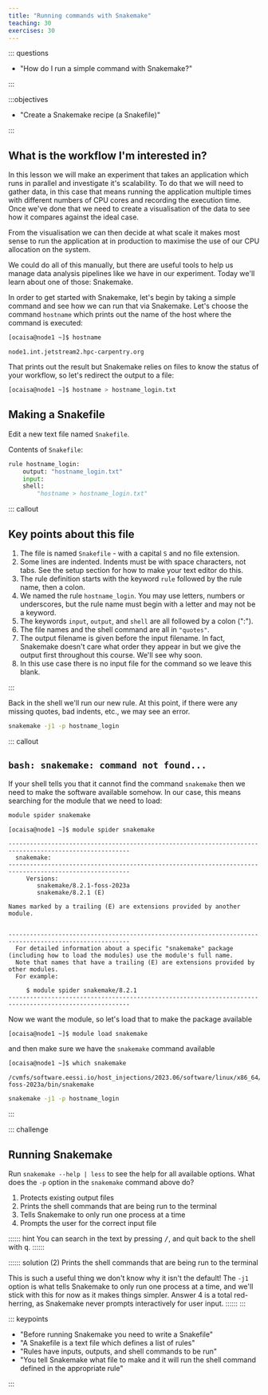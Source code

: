 ```yaml
---
title: "Running commands with Snakemake"
teaching: 30
exercises: 30
---
```


::: questions

- "How do I run a simple command with Snakemake?"

:::

:::objectives

- "Create a Snakemake recipe (a Snakefile)"

:::

## What is the workflow I'm interested in?

In this lesson we will make an experiment that takes an application which runs
in parallel and investigate it's scalability. To do that we will need to gather
data, in this case that means running the application multiple times with
different numbers of CPU cores and recording the execution time. Once we've
done that we need to create a visualisation of the data to see how it compares
against the ideal case.

From the visualisation we can then decide at what scale it
makes most sense to run the application at in production to maximise the use of
our CPU allocation on the system.

We could do all of this manually, but there are useful tools to help us manage
data analysis pipelines like we have in our experiment. Today we'll learn about
one of those: Snakemake.

In order to get started with Snakemake, let's begin by taking a simple command
and see how we can run that via Snakemake. Let's choose the command `hostname`
which prints out the name of the host where the command is executed:

```bash
[ocaisa@node1 ~]$ hostname
```

```output
node1.int.jetstream2.hpc-carpentry.org
```

That prints out the result but Snakemake relies on files to know the status of
your workflow, so let's redirect the output to a file:

```bash
[ocaisa@node1 ~]$ hostname > hostname_login.txt
```

## Making a Snakefile

Edit a new text file named `Snakefile`.

Contents of `Snakefile`:

```python
rule hostname_login:
    output: "hostname_login.txt"
    input:  
    shell:
        "hostname > hostname_login.txt"
```

::: callout

## Key points about this file

1. The file is named `Snakefile` - with a capital `S` and no file extension.
1. Some lines are indented. Indents must be with space characters, not tabs. See
   the setup section for how to make your text editor do this.
1. The rule definition starts with the keyword `rule` followed by the rule name,
   then a colon.
1. We named the rule `hostname_login`. You may use letters, numbers or
   underscores, but the rule name must begin with a letter and may not be a
   keyword.
1. The keywords `input`, `output`, and `shell` are all followed by a colon (":").
1. The file names and the shell command are all in `"quotes"`.
1. The output filename is given before the input filename. In fact, Snakemake
   doesn't care what order they appear in but we give the output first
   throughout this course. We'll see why soon.
1. In this use case there is no input file for the command so we leave this
   blank.

:::

Back in the shell we'll run our new rule. At this point, if there were any
missing quotes, bad indents, etc., we may see an error.

```bash
snakemake -j1 -p hostname_login
```

::: callout

## `bash: snakemake: command not found...`

If your shell tells you that it cannot find the command `snakemake` then we need
to make the software available somehow. In our case, this means searching for
the module that we need to load:

```bash
module spider snakemake
```

```output
[ocaisa@node1 ~]$ module spider snakemake

--------------------------------------------------------------------------------------------------------
  snakemake:
--------------------------------------------------------------------------------------------------------
     Versions:
        snakemake/8.2.1-foss-2023a
        snakemake/8.2.1 (E)

Names marked by a trailing (E) are extensions provided by another module.


--------------------------------------------------------------------------------------------------------
  For detailed information about a specific "snakemake" package (including how to load the modules) use the module's full name.
  Note that names that have a trailing (E) are extensions provided by other modules.
  For example:

     $ module spider snakemake/8.2.1
--------------------------------------------------------------------------------------------------------
```

Now we want the module, so let's load that to make the package available

```bash
[ocaisa@node1 ~]$ module load snakemake
```

and then make sure we have the `snakemake` command available

```bash
[ocaisa@node1 ~]$ which snakemake
```

```output
/cvmfs/software.eessi.io/host_injections/2023.06/software/linux/x86_64/amd/zen3/software/snakemake/8.2.1-foss-2023a/bin/snakemake
```

```bash
snakemake -j1 -p hostname_login
```
:::

::: challenge
## Running Snakemake

Run `snakemake --help | less` to see the help for all available options.
What does the `-p` option in the `snakemake` command above do?

1. Protects existing output files
1. Prints the shell commands that are being run to the terminal
1. Tells Snakemake to only run one process at a time
1. Prompts the user for the correct input file

:::::: hint
You can search in the text by pressing <kbd>/</kbd>,
and quit back to the shell with <kbd>q</kbd>.
::::::

:::::: solution
(2) Prints the shell commands that are being run to the terminal

This is such a useful thing we don't know why it isn't the default! The `-j1`
option is what tells Snakemake to only run one process at a time, and we'll
stick with this for now as it makes things simpler. Answer 4 is a total
red-herring, as Snakemake never prompts interactively for user input.
::::::
:::

::: keypoints

- "Before running Snakemake you need to write a Snakefile"
- "A Snakefile is a text file which defines a list of rules"
- "Rules have inputs, outputs, and shell commands to be run"
- "You tell Snakemake what file to make and it will run the shell command
  defined in the appropriate rule"

:::
